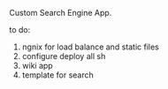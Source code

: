 Custom Search Engine App.

to do:

1) ngnix for load balance and static files
2) configure deploy all sh
3) wiki app
4) template for search

